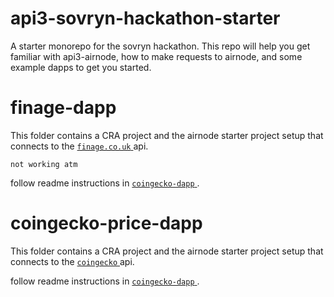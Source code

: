 # api3-sovryn-hackathon-starter
A starter monorepo for the sovryn hackathon. This repo will help you get familiar with api3-airnode, how to make requests to airnode, and some example dapps to get you started.


# finage-dapp
This folder contains a CRA project and the airnode starter project setup that connects to the <a href="https://finage.co.uk/"> `finage.co.uk` </a> api.

`not working atm`

follow readme instructions in <a href="https://github.com/api3dao/api3-sovryn-hackathon-starter/tree/main/coingecko-price-dapp"> `coingecko-dapp` </a>.

# coingecko-price-dapp
This folder contains a CRA project and the airnode starter project setup that connects to the <a href="https://www.coingecko.com/en"> `coingecko` </a> api.

follow readme instructions in  <a href="https://github.com/api3dao/api3-sovryn-hackathon-starter/tree/main/coingecko-price-dapp"> `coingecko-dapp` </a>.
